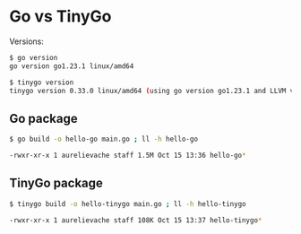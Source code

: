 # Go vs TinyGo

Versions:

```bash
$ go version
go version go1.23.1 linux/amd64

$ tinygo version
tinygo version 0.33.0 linux/amd64 (using go version go1.23.1 and LLVM version 18.1.2)
```

## Go package

```bash
$ go build -o hello-go main.go ; ll -h hello-go

-rwxr-xr-x 1 aurelievache staff 1.5M Oct 15 13:36 hello-go*
```

## TinyGo package

```bash
$ tinygo build -o hello-tinygo main.go ; ll -h hello-tinygo

-rwxr-xr-x 1 aurelievache staff 108K Oct 15 13:37 hello-tinygo*
```
